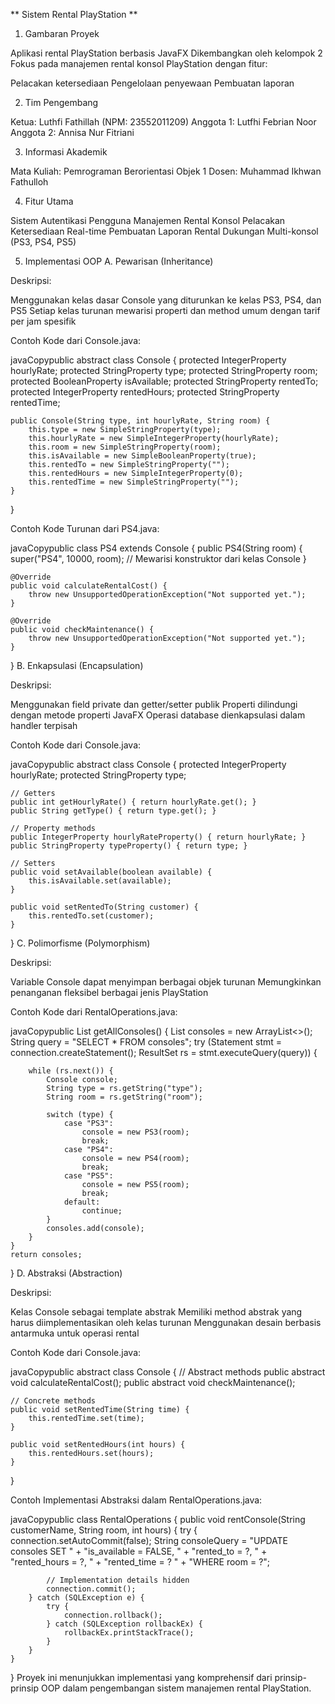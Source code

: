 ** Sistem Rental PlayStation **
1. Gambaran Proyek

Aplikasi rental PlayStation berbasis JavaFX
Dikembangkan oleh kelompok 2
Fokus pada manajemen rental konsol PlayStation dengan fitur:

Pelacakan ketersediaan
Pengelolaan penyewaan
Pembuatan laporan



2. Tim Pengembang

Ketua: Luthfi Fathillah (NPM: 23552011209)
Anggota 1: Lutfhi Febrian Noor
Anggota 2: Annisa Nur Fitriani

3. Informasi Akademik

Mata Kuliah: Pemrograman Berorientasi Objek 1
Dosen: Muhammad Ikhwan Fathulloh

4. Fitur Utama

Sistem Autentikasi Pengguna
Manajemen Rental Konsol
Pelacakan Ketersediaan Real-time
Pembuatan Laporan Rental
Dukungan Multi-konsol (PS3, PS4, PS5)

5. Implementasi OOP
A. Pewarisan (Inheritance)

Deskripsi:


Menggunakan kelas dasar Console yang diturunkan ke kelas PS3, PS4, dan PS5
Setiap kelas turunan mewarisi properti dan method umum dengan tarif per jam spesifik


Contoh Kode dari Console.java:

javaCopypublic abstract class Console {
    protected IntegerProperty hourlyRate;
    protected StringProperty type;
    protected StringProperty room;
    protected BooleanProperty isAvailable;
    protected StringProperty rentedTo;
    protected IntegerProperty rentedHours;
    protected StringProperty rentedTime;

    public Console(String type, int hourlyRate, String room) {
        this.type = new SimpleStringProperty(type);
        this.hourlyRate = new SimpleIntegerProperty(hourlyRate);
        this.room = new SimpleStringProperty(room);
        this.isAvailable = new SimpleBooleanProperty(true);
        this.rentedTo = new SimpleStringProperty("");
        this.rentedHours = new SimpleIntegerProperty(0);
        this.rentedTime = new SimpleStringProperty("");
    }
}

Contoh Kode Turunan dari PS4.java:

javaCopypublic class PS4 extends Console {
    public PS4(String room) {
        super("PS4", 10000, room); // Mewarisi konstruktor dari kelas Console
    }

    @Override
    public void calculateRentalCost() {
        throw new UnsupportedOperationException("Not supported yet.");
    }

    @Override
    public void checkMaintenance() {
        throw new UnsupportedOperationException("Not supported yet.");
    }
}
B. Enkapsulasi (Encapsulation)

Deskripsi:


Menggunakan field private dan getter/setter publik
Properti dilindungi dengan metode properti JavaFX
Operasi database dienkapsulasi dalam handler terpisah


Contoh Kode dari Console.java:

javaCopypublic abstract class Console {
    protected IntegerProperty hourlyRate;
    protected StringProperty type;
    
    // Getters
    public int getHourlyRate() { return hourlyRate.get(); }
    public String getType() { return type.get(); }
    
    // Property methods
    public IntegerProperty hourlyRateProperty() { return hourlyRate; }
    public StringProperty typeProperty() { return type; }
    
    // Setters
    public void setAvailable(boolean available) { 
        this.isAvailable.set(available); 
    }
    
    public void setRentedTo(String customer) {
        this.rentedTo.set(customer);
    }
}
C. Polimorfisme (Polymorphism)

Deskripsi:


Variable Console dapat menyimpan berbagai objek turunan
Memungkinkan penanganan fleksibel berbagai jenis PlayStation


Contoh Kode dari RentalOperations.java:

javaCopypublic List<Console> getAllConsoles() {
    List<Console> consoles = new ArrayList<>();
    String query = "SELECT * FROM consoles";
    try (Statement stmt = connection.createStatement();
         ResultSet rs = stmt.executeQuery(query)) {

        while (rs.next()) {
            Console console;
            String type = rs.getString("type");
            String room = rs.getString("room");
            
            switch (type) {
                case "PS3":
                    console = new PS3(room);
                    break;
                case "PS4":
                    console = new PS4(room);
                    break;
                case "PS5":
                    console = new PS5(room);
                    break;
                default:
                    continue;
            }
            consoles.add(console);
        }
    }
    return consoles;
}
D. Abstraksi (Abstraction)

Deskripsi:


Kelas Console sebagai template abstrak
Memiliki method abstrak yang harus diimplementasikan oleh kelas turunan
Menggunakan desain berbasis antarmuka untuk operasi rental


Contoh Kode dari Console.java:

javaCopypublic abstract class Console {
    // Abstract methods
    public abstract void calculateRentalCost();
    public abstract void checkMaintenance();
    
    // Concrete methods
    public void setRentedTime(String time) {
        this.rentedTime.set(time);
    }
    
    public void setRentedHours(int hours) {
        this.rentedHours.set(hours);
    }
}

Contoh Implementasi Abstraksi dalam RentalOperations.java:

javaCopypublic class RentalOperations {
    public void rentConsole(String customerName, String room, int hours) {
        try {
            connection.setAutoCommit(false);
            String consoleQuery = "UPDATE consoles SET " +
                "is_available = FALSE, " +
                "rented_to = ?, " +
                "rented_hours = ?, " +
                "rented_time = ? " +
                "WHERE room = ?";
            
            // Implementation details hidden
            connection.commit();
        } catch (SQLException e) {
            try {
                connection.rollback();
            } catch (SQLException rollbackEx) {
                rollbackEx.printStackTrace();
            }
        }
    }
}
Proyek ini menunjukkan implementasi yang komprehensif dari prinsip-prinsip OOP dalam pengembangan sistem manajemen rental PlayStation.
